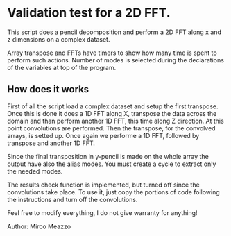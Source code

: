 # Validation test for a 2D FFT.


This script does a pencil decomposition and perform a 2D FFT along x and z dimensions
on a complex dataset.

Array transpose and FFTs have timers to show how many time is spent to perform
such actions.
Number of modes is selected during the declarations of the variables at top of
the program.

## How does it works
First of all the script load a complex dataset and setup the first transpose.
Once this is done it does a 1D FFT along X, transpose the data across the domain
and than perform another 1D FFT, this time along Z direction.
At this point convolutions are performed.
Then the transpose, for the convolved arrays, is setted up.
Once again we performe a 1D FFT, followed by transpose and another 1D FFT.

Since the final transposition in y-pencil is made on the whole array the output have also the alias modes. You must create a cycle to extract only the needed modes.

The results check function is implemented, but turned off since the
convolutions take place. To use it, just copy the portions of code following the
instructions and turn off the convolutions.



Feel free to modify everything, I do not give warranty for anything!


Author: Mirco Meazzo
